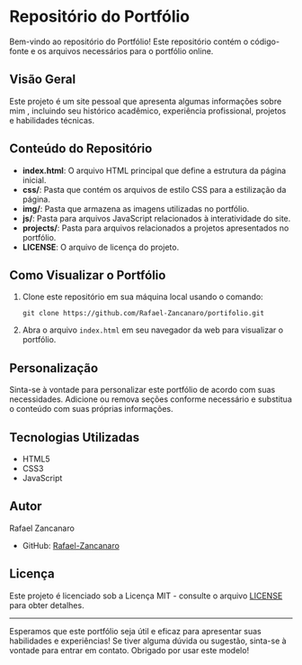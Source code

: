 # Repositório do Portfólio

Bem-vindo ao repositório do Portfólio! Este repositório contém o código-fonte e os arquivos necessários para o portfólio online.

## Visão Geral

Este projeto é um site pessoal que apresenta algumas informações sobre mim , incluindo seu histórico acadêmico, experiência profissional, projetos e habilidades técnicas.

## Conteúdo do Repositório

- **index.html**: O arquivo HTML principal que define a estrutura da página inicial.
- **css/**: Pasta que contém os arquivos de estilo CSS para a estilização da página.
- **img/**: Pasta que armazena as imagens utilizadas no portfólio.
- **js/**: Pasta para arquivos JavaScript relacionados à interatividade do site.
- **projects/**: Pasta para arquivos relacionados a projetos apresentados no portfólio.
- **LICENSE**: O arquivo de licença do projeto.

## Como Visualizar o Portfólio

1. Clone este repositório em sua máquina local usando o comando:

   ```
   git clone https://github.com/Rafael-Zancanaro/portifolio.git
   ```

2. Abra o arquivo `index.html` em seu navegador da web para visualizar o portfólio.

## Personalização

Sinta-se à vontade para personalizar este portfólio de acordo com suas necessidades. Adicione ou remova seções conforme necessário e substitua o conteúdo com suas próprias informações.

## Tecnologias Utilizadas

- HTML5
- CSS3
- JavaScript

## Autor

Rafael Zancanaro

- GitHub: [Rafael-Zancanaro](https://github.com/Rafael-Zancanaro)

## Licença

Este projeto é licenciado sob a Licença MIT - consulte o arquivo [LICENSE](LICENSE) para obter detalhes.

---

Esperamos que este portfólio seja útil e eficaz para apresentar suas habilidades e experiências! Se tiver alguma dúvida ou sugestão, sinta-se à vontade para entrar em contato. Obrigado por usar este modelo!
